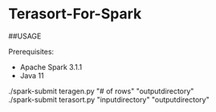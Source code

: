 # Terasort-For-Spark

##USAGE

Prerequisites:
- Apache Spark 3.1.1
- Java 11

./spark-submit teragen.py "# of rows" "outputdirectory"  
./spark-submit terasort.py "inputdirectory" "outputdirectory"
